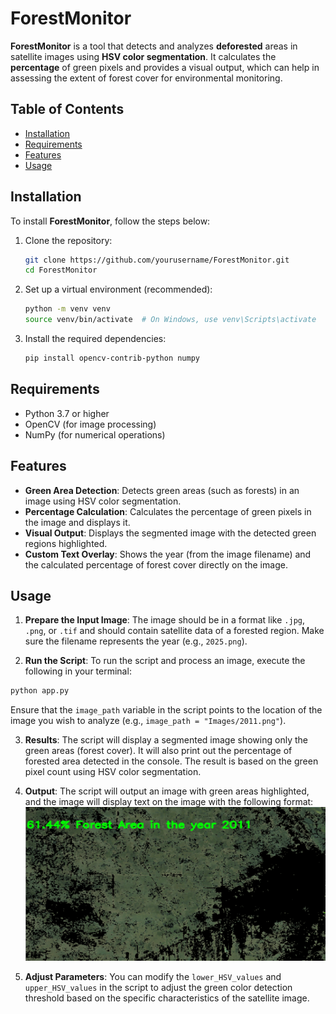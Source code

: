 # ForestMonitor

**ForestMonitor** is a tool that detects and analyzes **deforested** areas in satellite images using **HSV color segmentation**. It calculates the **percentage** of green pixels and provides a visual output, which can help in assessing the extent of forest cover for environmental monitoring.

## Table of Contents

- [Installation](#installation)
- [Requirements](#requirements)
- [Features](#features)
- [Usage](#usage)

## Installation

To install **ForestMonitor**, follow the steps below:

1. Clone the repository:
   ```bash
   git clone https://github.com/yourusername/ForestMonitor.git
   cd ForestMonitor
   ```
2. Set up a virtual environment (recommended):
   ```bash
   python -m venv venv
   source venv/bin/activate  # On Windows, use venv\Scripts\activate
   ```
3. Install the required dependencies:
      ```bash
   pip install opencv-contrib-python numpy
   ```
## Requirements
* Python 3.7 or higher
* OpenCV (for image processing)
* NumPy (for numerical operations)

## Features
* **Green Area Detection**: Detects green areas (such as forests) in an image using HSV color segmentation.
* **Percentage Calculation**: Calculates the percentage of green pixels in the image and displays it.
* **Visual Output**: Displays the segmented image with the detected green regions highlighted.
* **Custom Text Overlay**: Shows the year (from the image filename) and the calculated percentage of forest cover directly on the image.

## Usage
1. **Prepare the Input Image**: The image should be in a format like `.jpg`, `.png`, or `.tif` and should contain satellite data of a forested region. Make sure the filename represents the year (e.g., `2025.png`).

2. **Run the Script**: To run the script and process an image, execute the following in your terminal:
```bash
python app.py
```
Ensure that the `image_path` variable in the script points to the location of the image you wish to analyze (e.g., `image_path = "Images/2011.png"`).

3. **Results**: The script will display a segmented image showing only the green areas (forest cover). It will also print out the percentage of forested area detected in the console. The result is based on the green pixel count using HSV color segmentation.

4. **Output**: The script will output an image with green areas highlighted, and the image will display text on the image with the following format:
   ![Output Image](Images/output_2011.png)

5. **Adjust Parameters**: You can modify the `lower_HSV_values` and `upper_HSV_values` in the script to adjust the green color detection threshold based on the specific characteristics of the satellite image.
